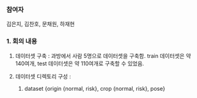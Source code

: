 ### 참여자
김은지, 김찬호, 문채원, 하재현

### 1. 회의 내용

1. 데이터셋 구축 : 과방에서 사람 5명으로 데이터셋을 구축함. train 데이터셋은 약 140여개, test 데이터셋은 약 110여개로 구축할 수 있었음. 

2. 데이터셋 디렉토리 구성 :
    1. dataset {origin {normal, risk}, crop {normal, risk}, pose}